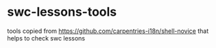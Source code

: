 # swc-lessons-tools
tools copied from https://github.com/carpentries-i18n/shell-novice that helps to check swc lessons
